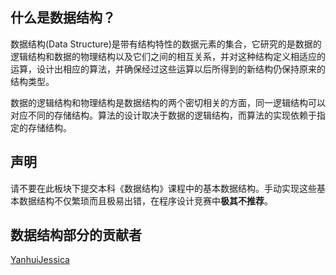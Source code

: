 ## 什么是数据结构？
数据结构(Data Structure)是带有结构特性的数据元素的集合，它研究的是数据的逻辑结构和数据的物理结构以及它们之间的相互关系，并对这种结构定义相适应的运算，设计出相应的算法，并确保经过这些运算以后所得到的新结构仍保持原来的结构类型。

数据的逻辑结构和物理结构是数据结构的两个密切相关的方面，同一逻辑结构可以对应不同的存储结构。算法的设计取决于数据的逻辑结构，而算法的实现依赖于指定的存储结构。

## 声明

请不要在此板块下提交本科《数据结构》课程中的基本数据结构。手动实现这些基本数据结构不仅繁琐而且极易出错，在程序设计竞赛中**极其不推荐**。

## 数据结构部分的贡献者

[YanhuiJessica](https://github.com/YanhuiJessica)